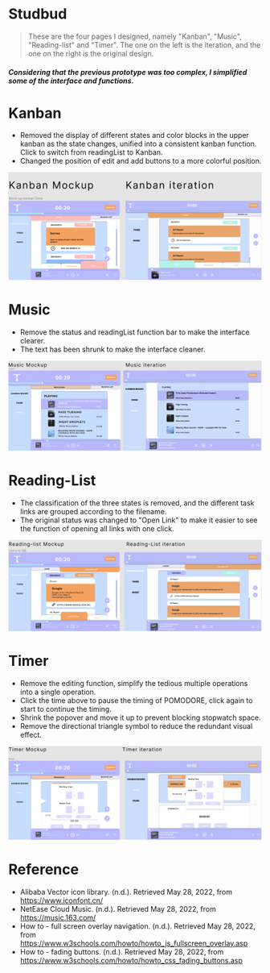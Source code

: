 # Studbud
>These are the four pages I designed, namely "Kanban", "Music", "Reading-list" and "Timer".
The one on the left is the iteration, and the one on the right is the original design.

#### _Considering that the previous prototype was too complex, I simplified some of the interface and functions._

# Kanban
* Removed the display of different states and color blocks in the upper kanban as the state changes, unified into a consistent kanban function. Click to switch from readingList to Kanban.
* Changed the position of edit and add buttons to a more colorful position.

![photo](/Kanban.png)

# Music
* Remove the status and readingList function bar to make the interface clearer.
* The text has been shrunk to make the interface cleaner.

![photo2](/Music.png)

# Reading-List
* The classification of the three states is removed, and the different task links are grouped according to the filename.
* The original status was changed to "Open Link" to make it easier to see the function of opening all links with one click.

![photo3](/Reading-List.png)

# Timer
* Remove the editing function, simplify the tedious multiple operations into a single operation.
* Click the time above to pause the timing of POMODORE, click again to start to continue the timing.
* Shrink the popover and move it up to prevent blocking stopwatch space.
* Remove the directional triangle symbol to reduce the redundant visual effect.

![photo3](/Timer.png)

# Reference
* Alibaba Vector icon library. (n.d.). Retrieved May 28, 2022, from https://www.iconfont.cn/
* NetEase Cloud Music. (n.d.). Retrieved May 28, 2022, from https://music.163.com/
* How to - full screen overlay navigation. (n.d.). Retrieved May 28, 2022, from https://www.w3schools.com/howto/howto_js_fullscreen_overlay.asp
* How to - fading buttons. (n.d.). Retrieved May 28, 2022, from https://www.w3schools.com/howto/howto_css_fading_buttons.asp

